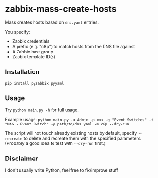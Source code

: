 # zabbix-mass-create-hosts

Mass creates hosts based on `dns.yaml` entries.

You specify:
* Zabbix credentials
* A prefix (e.g. "c8p") to match hosts from the DNS file against
* A Zabbix host group
* Zabbix template ID(s)

## Installation
```
pip install pyzabbix pyyaml
```

## Usage
Try `python main.py -h` for full usage.

Example usage: `python main.py -u Admin -p xxx -g "Event Switches" -t "MAG - Event Switch" -y path/to/dns.yaml -m c8p --dry-run`

The script will not touch already existing hosts by default, specify `--recreate` to delete and recreate them with the specified parameters.
(Probably a good idea to test with `--dry-run` first.)

## Disclaimer
I don't usually write Python, feel free to fix/improve stuff

